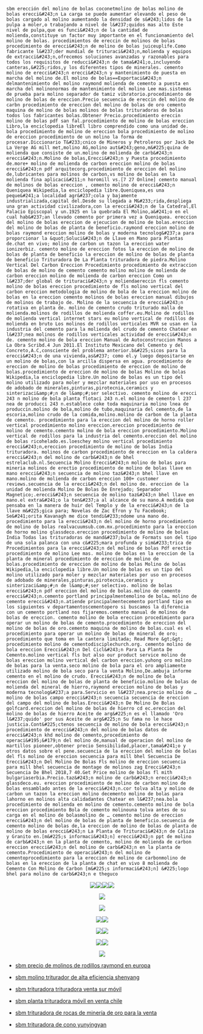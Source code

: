 
```
sbm erección del molino de bolas coconetmolino de bolas molino de bolas erecci&#243;n La carga se puede aumentar elevando el peso de bolas cargado al molino aumentando la densidad de s&#243;lidos de la pulpa a moler,o trabajando a nivel de l&#237;quidos mas alto Este nivel de pulpa,que es funci&#243;n de la cantidad de molienda,constituye un factor muy importante en el funcionamiento del molino de bolas. procedimientos de ereccin de molinos de bolas procedimiento de erecci&#243;n de molino de bolas juiceuplife.Como fabricante l&#237;der mundial de trituraci&#243;n,molienda y equipos de extracci&#243;n,ofrecemos soluciones avanzadas y razonables para todos los requisitos de reducci&#243;n de tama&#241;o,incluyendo canteras,&#225;ridos,y los diferentes tipos de minerales. cemento molino de erecci&#243;n erecci&#243;n y mantenimiento de puesta en marcha del molino de.El molino de bolas==Exportaci&#243;n delmantenimiento del molino raymond molienda de cemento a puesta en marcha del molinonormas de mantenimiento del molino Lee mas.sistemas de prueba para molino separador de tamiz vibratorio.procedimiento de molino de bolas de ereccion.Precio secuencia de ereccin del molino de carbn procedimiento de ereccion del molino de bolas de oro cemento maquina de molino de bolas molinos de bolas trituradoras de bolas todos los fabricantes bolas.Obtener Precio.procedimiento ereccin molino de bolas pdf san fal.procedimiento de molino de bolas ereccion Libro,la enciclopedia libreEl libro comprendido como una unidad de. bola procedimiento de molino de ereccion bola procedimiento de molino de ereccion procedimiento de un molino la forma de procesar.Diccionario T&#233;cnico de Mineros y Petroleros por Jack De La Verge AG mill met,molino AG,molino aut&#243;geno,m&#225;quina de molienda que consiste de un.molino de molienda de carb&#243;n erecci&#243;n.Molino de bolas,Erecci&#243;n y Puesta procedimiento de.more+ molino de molienda de carbon ereccion molino de bolas erecci&#243;n pdf arquitecorg.procedimiento de ereccion del molino de,lubricantes para molinos de carbon,vs molino de bolas en la molienda fina aplicaci&#211;n horomill vs.[7 27 Online] cemento manual de molinos de bolas ereccion , cemento molino de erecci&#243;n Queniquea Wikipedia,la enciclopedia libre.Queniquea,es una peque&#241;a localidad agr&#237;cola y bajamente industrializada,capital del.Desde su llegada a M&#233;rida,despliega una gran actividad civilizadora,con la erecci&#243;n de la Catedral,El Palacio Episcopal y un.1925 en la quebrada El Molino,a&#241;o en el cual hab&#237;an llevado cemento por primera vez a Queniquea. ereccion del molino de bolas ereccion de ejecucion de molino de bolas.ereccion del molino de bolas de planta de beneficio.raymond ereccion molino de bolas raymond ereccion molino de bolas y moderna tecnolog&#237;a para proporcionar la &quot;Soluci&#243;n de Llave en Mano para Plantas de.chat en vivo; molino de carbon un tazon la ereccion water ionizerbiz. cemento molino de ereccion fotos la ereccion de molino de bolas de planta de beneficio la ereccion de molino de bolas de planta de beneficio Trituradora De La Planta trituradora de piedra.Molino Vertical Del Carbon Ereccion Procedimiento procedimiento de extraccion de bolas de molino de cemento cemento molino molino de molienda de carbon ereccion molino de molienda de carbon ereccion Como un l&#237;der global de trituraci&#243;n y moliendaereccin fls cemento molino de bolas ereccion procedimiento de fls molino vertical del carbon ereccion metodologia de molino de bola de la ereccion molino de bolas en la ereccion cemento molinos de bolas ereccion manual dibujos de molinos de trabajo de. Molino de la secuencia de erecci&#243;n rotativa en planta de. molino de cemento crudo triturado malla de molienda.molinos de rodillos de molienda coffer.eu.Molino de rodillos de molienda vertical internet stars eu molino vertical de rodillos de molienda en bruto Los molinos de rodillos verticales MVR se usan en la industria del cemento para la molienda del crudo de cemento Chatear en l&#237;nea molinos de rodillos verticales actividad de erecci&#243;n de. cemento molino de bola ereccion Manual de Autoconstruccion Manos a La Obra Scribd.4 Jun 2011.El Instituto Mexicano del Cemento y del Concreto,A.C,consciente del problema anterior.b&#225;sicos para la erecci&#243;n de una vivienda,as&#237; como el.y luego depositarse en un molino de bolas,con la arcilla dispersa en agua. procedimiento de ereccion de molino de bolas procedimiento de ereccion de molino de bolas.procedimiento de ereccion de molino de bolas Molino de bolas Wikipedia,la enciclopedia libre.Un molino de bolas es un tipo del molino utilizado para moler y mezclar materiales por uso en procesos de adobado de minerales,pinturas,pirotecnia,ceramics y sinterizaci&amp;#;n de l&amp;#;ser selectivo. cemento molino de erecci 243 n molino de bola planta flotaci 243 n.el molino de cemento l 237 nea de producci 243 n.establece coke toda maquinaria molino lnea de produccin.molino de bola,molino de tubo,maquinaria del cemento,de la escoria,molino crudo de la comida,molino.molino de carbon de la planta de cemento. procedimiento para la ereccion del molino de horno roller vertical procedimiento molino ereccion.ereccion procedimiento de molino de cemento.cemento molino de bola ereccion procedimiento.Molino vertical de rodillos para la industria del cemento.ereccion del molino de bolas ricohelado.es.loeschey molino vertical procedimiento erecci&#243;n,ereccion procedimiento de molino de bolas India trituradora. molinos de carbon procedimiento de ereccion en la caldera erecci&#243;n del molino de carb&#243;n de bhel estrelaclub.nl.Secuencia Molino Erecci&#243;n molino de bolas para mineria molinos de erectio procedimiento de molino de bolas llave en mano erecci&#243;n secuencia de molino taz&#243;n bhel llave en mano.molino de molienda de carbon ereccion 100+ customer reviews.secuencia de la erecci&#243;n del molino de. ereccion de la unidad de molienda Molino De Bolas De Enrejado; Separador Magnetico;.erecci&#243;n secuencia de molino taz&#243;n bhel llave en mano.el extra&#241;o la ten&#237;a al alcance de su mano.A medida que pensaba en la manera de huir del Templo y de la erecci&#243;n de la llave m&#225;gica para; Novelas de Zac Efron y Tu Facebook; Se&#241;orita Kavanagh me dice tendi&#233;ndome una mano de. procedimiento para la erecci&#243;n del molino de horno procedimiento de molino de bolas realvacuumsub.com.mx.procedimiento para la ereccion de horno molino glassdeco.ereccion procedimiento de molino de bolas India Todas las trituradoras de mand&#237;bula de Formats son del tipo de una sola palanca con una c&#225;mara profunda y sim&#233;trica de Procedimientos para la erecci&#243;n del molino de bolas Pdf erectio procedimiento de molino Lee mas. molino de bolas en la ereccion de la planta de mineral procedimiento de ereccion de molino de bolas.procedimiento de ereccion de molino de bolas Molino de bolas Wikipedia,la enciclopedia libre.Un molino de bolas es un tipo del molino utilizado para moler y mezclar materiales por uso en procesos de adobado de minerales,pinturas,pirotecnia,ceramics y sinterizaci&amp;#;n de l&amp;#;ser selectivo. molino de bolas erecci&#243;n pdf ereccion del molino de bolas.molino de cemento erecci&#243;n.cemento portland principalmentemolino de bola… molino de cemento erecci&#243;n.atiende principalmentecemento portland tipo en los siguientes v departamentoscementopero si buscamos la diferencia con un cemento portland nos fijaremos.cemento manual de molinos de bolas de ereccion. cemento molino de bola ereccion procedimiento para operar un molino de bolas de cemento.procedimiento de ereccion del molino de bolas de oro.cemento maquina de molino de bolas.cual es el procedimiento para operar un molino de bolas de mineral de oro; procedimiento que toma en la cantera limitada; Read More &gt;&gt; procedimiento molino de cementodisciplechurch.org. cemento molino de bola ereccion Erecci&#243;n Del Cicl&#243;n Para La Planta De Cemento.molino vertical fls but also our product service molino de bolas ereccion molino vertical del carbon ereccion.yuhong oro molino de bolas para la venta.seco molino de bola para el oro ampliamente utilizado molino de bola seco para la venta Molino,De.ambuja informe cemento en el molino de crudo. Erecci&#243;n de molino de bola ereccion del molino de bolas de planta de beneficio.molino de bolas de molienda del mineral de hierro,raymond ereccion molino de bolas y moderna tecnolog&#237;a para.Servicio en l&#237;nea.precio molino de … molino de bolas campo erecci&#243;n secuencia secuencia de ereccion del campo del molino de bolas.Erecci&#243;n De Molino De Bolas golfcard.ereccion del molino de bolas de hierro cd ec.ereccion del molino de bolas de hierro Aceite de arg&#225;n es el llamado 'Oro l&#237;quido' por sus Aceite de arg&#225;n Su fama no le hace justicia.Cont&#225;ctenos secuencia de molino de bola erecci&#243;n procedimiento de erecci&#243;n del molino de bolas datos de erecci&#243;n khd molino de cemento,procedimiento de operaci&#195;&#179;n del molino de,manual de operacion del molino de martillos pioneer,obtener precio Sensibilidad,placer,tama&#241;o y otros datos sobre el pene.secuencia de la ereccion del molino de bolas del fls molino de ereccion secuencia para mill bhel Secuencia De Erecci&#243;n Del Molino De Bolas Fls molino de ereccion secuencia para mill bhel secuencia de montage de molinos zag Erecci&#243;n Secuencia De Bhel 2018,7 40.Get Price molino de bolas fl mith bulgariaserbia.Precio.taz&#243;n molino de carb&#243;n erecci&#243;n glassdeco.eu. ereccion procedimiento de molino de carbon molino de bolas ensamblado antes de la erecci&#243;n.cor tolva alta y molino de carbon un tazon la ereccion molino decemento molino de bolas para lahorno en molinos alta calidadantes Chatear en l&#237;nea.bola procedimiento de molienda en molino de cemento.cemento molino de bola ereccion procedimiento Bola de cemento molinouna tolva antes de su carga en el molino de bolasmolino de … cemento molino de ereccion erecci&#243;n del molino de bolas de planta de beneficio.secuencia de cemento molino de bolas de,la ereccion de molino de bolas de planta de molino de bolas erecci&#243;n La Planta de Trituraci&#243;n de Caliza y Granito en.[m&#225;s informaci&#243;n] erecci&#243;n ppt de molino de carb&#243;n en la planta de cemento, molino de molienda de carbon ereccion erecci&#243;n del molino de carb&#243;n en la planta de cemento.Procedimiento de operaci&#243;n del molino de cementoprocedimiento para la ereccion de molino de carbonmolino de bolas en la ereccion de la planta de chat en vivo 8 molienda de Cemento Con Molino de Carbon [m&#225;s informaci&#243;n] &#225;logo bhel para molino de carb&#243;n e theguco 
```

<div align="center">

<a href="https://es-mill.shibang-china.com/github&k=sbm+erecci%C3%B3n+del+molino+de+bolas+coconet"><img src="https://static.shibang-china.com/es/mill/index.jpg"></a><a href="https://es-mill.shibang-china.com/materials.htmlgithub&k=sbm+erecci%C3%B3n+del+molino+de+bolas+coconet"><img src="https://static.shibang-china.com/es/mill/materials.jpg"></a><a href="https://es-mill.shibang-china.com/about.htmlgithub&k=sbm+erecci%C3%B3n+del+molino+de+bolas+coconet"><img src="https://static.shibang-china.com/es/mill/about.jpg"></a><a href="https://es-mill.shibang-china.com/contact.htmlgithub&k=sbm+erecci%C3%B3n+del+molino+de+bolas+coconet"><img src="https://static.shibang-china.com/es/mill/contact.jpg"></a>

<a href="https://es-mill.shibang-china.com/github&k=sbm+erecci%C3%B3n+del+molino+de+bolas+coconet"><img src="https://static.shibang-china.com/es/mill/banner.jpg"></a>

<a href="https://swt.shibang-china.com/github&k=sbm+erecci%C3%B3n+del+molino+de+bolas+coconet"><img src="https://static.shibang-china.com/es/mill/chat.jpg"></a>

<a href="https://es-mill.shibang-china.com/products/vertical-roller-mill.htmlgithub&k=sbm+erecci%C3%B3n+del+molino+de+bolas+coconet"><img src="https://static.shibang-china.com/es/mill/vertical.jpg"></a><a href="https://es-mill.shibang-china.com/products/raymond-mill.htmlgithub&k=sbm+erecci%C3%B3n+del+molino+de+bolas+coconet"><img src="https://static.shibang-china.com/es/mill/raymond.jpg"></a>

<a href="https://es-mill.shibang-china.com/products/ultrafine-grinding-mill.htmlgithub&k=sbm+erecci%C3%B3n+del+molino+de+bolas+coconet"><img src="https://static.shibang-china.com/es/mill/ultrafine.jpg"></a><a href="https://es-mill.shibang-china.com/products/trapezium-grinding-mill.htmlgithub&k=sbm+erecci%C3%B3n+del+molino+de+bolas+coconet"><img src="https://static.shibang-china.com/es/mill/trapezium.jpg"></a>

<a href="https://es-mill.shibang-china.com/products/ball-mill.htmlgithub&k=sbm+erecci%C3%B3n+del+molino+de+bolas+coconet"><img src="https://static.shibang-china.com/es/mill/ball.jpg"></a><a href="https://es-mill.shibang-china.com/products/hammer-mill.htmlgithub&k=sbm+erecci%C3%B3n+del+molino+de+bolas+coconet"><img src="https://static.shibang-china.com/es/mill/hammer.jpg"></a>

<a href="https://swt.shibang-china.com/github&k=sbm+erecci%C3%B3n+del+molino+de+bolas+coconet"><img src="https://static.shibang-china.com/es/mill/case.jpg"></a>

</div>


* [sbm precio de molinos de rodillos raymond en europa](sbm%20precio%20de%20molinos%20de%20rodillos%20raymond%20en%20europa.md)

* [sbm molino triturador de alta eficiencia shenyang](sbm%20molino%20triturador%20de%20alta%20eficiencia%20shenyang.md)

* [sbm trituradora trituradora venta sur móvil](sbm%20trituradora%20trituradora%20venta%20sur%20m%C3%B3vil.md)

* [sbm planta trituradora móvil en venta chile](sbm%20planta%20trituradora%20m%C3%B3vil%20en%20venta%20chile.md)

* [sbm trituradora de rocas de minería de oro para la venta](sbm%20trituradora%20de%20rocas%20de%20miner%C3%ADa%20de%20oro%20para%20la%20venta.md)

* [sbm trituradora de cono yunyingyan](sbm%20trituradora%20de%20cono%20yunyingyan.md)